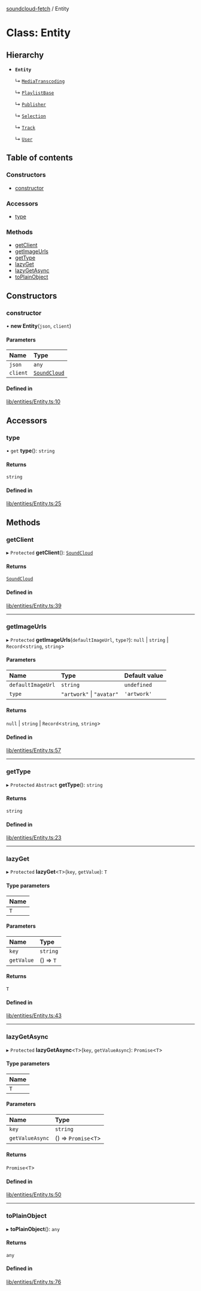 [soundcloud-fetch](../README.md) / Entity

# Class: Entity

## Hierarchy

- **`Entity`**

  ↳ [`MediaTranscoding`](MediaTranscoding.md)

  ↳ [`PlaylistBase`](PlaylistBase.md)

  ↳ [`Publisher`](Publisher.md)

  ↳ [`Selection`](Selection.md)

  ↳ [`Track`](Track.md)

  ↳ [`User`](User.md)

## Table of contents

### Constructors

- [constructor](Entity.md#constructor)

### Accessors

- [type](Entity.md#type)

### Methods

- [getClient](Entity.md#getclient)
- [getImageUrls](Entity.md#getimageurls)
- [getType](Entity.md#gettype)
- [lazyGet](Entity.md#lazyget)
- [lazyGetAsync](Entity.md#lazygetasync)
- [toPlainObject](Entity.md#toplainobject)

## Constructors

### constructor

• **new Entity**(`json`, `client`)

#### Parameters

| Name | Type |
| :------ | :------ |
| `json` | `any` |
| `client` | [`SoundCloud`](SoundCloud.md) |

#### Defined in

[lib/entities/Entity.ts:10](https://github.com/patrickkfkan/soundcloud-fetch/blob/cbc4996/src/lib/entities/Entity.ts#L10)

## Accessors

### type

• `get` **type**(): `string`

#### Returns

`string`

#### Defined in

[lib/entities/Entity.ts:25](https://github.com/patrickkfkan/soundcloud-fetch/blob/cbc4996/src/lib/entities/Entity.ts#L25)

## Methods

### getClient

▸ `Protected` **getClient**(): [`SoundCloud`](SoundCloud.md)

#### Returns

[`SoundCloud`](SoundCloud.md)

#### Defined in

[lib/entities/Entity.ts:39](https://github.com/patrickkfkan/soundcloud-fetch/blob/cbc4996/src/lib/entities/Entity.ts#L39)

___

### getImageUrls

▸ `Protected` **getImageUrls**(`defaultImageUrl`, `type?`): ``null`` \| `string` \| `Record`<`string`, `string`\>

#### Parameters

| Name | Type | Default value |
| :------ | :------ | :------ |
| `defaultImageUrl` | `string` | `undefined` |
| `type` | ``"artwork"`` \| ``"avatar"`` | `'artwork'` |

#### Returns

``null`` \| `string` \| `Record`<`string`, `string`\>

#### Defined in

[lib/entities/Entity.ts:57](https://github.com/patrickkfkan/soundcloud-fetch/blob/cbc4996/src/lib/entities/Entity.ts#L57)

___

### getType

▸ `Protected` `Abstract` **getType**(): `string`

#### Returns

`string`

#### Defined in

[lib/entities/Entity.ts:23](https://github.com/patrickkfkan/soundcloud-fetch/blob/cbc4996/src/lib/entities/Entity.ts#L23)

___

### lazyGet

▸ `Protected` **lazyGet**<`T`\>(`key`, `getValue`): `T`

#### Type parameters

| Name |
| :------ |
| `T` |

#### Parameters

| Name | Type |
| :------ | :------ |
| `key` | `string` |
| `getValue` | () => `T` |

#### Returns

`T`

#### Defined in

[lib/entities/Entity.ts:43](https://github.com/patrickkfkan/soundcloud-fetch/blob/cbc4996/src/lib/entities/Entity.ts#L43)

___

### lazyGetAsync

▸ `Protected` **lazyGetAsync**<`T`\>(`key`, `getValueAsync`): `Promise`<`T`\>

#### Type parameters

| Name |
| :------ |
| `T` |

#### Parameters

| Name | Type |
| :------ | :------ |
| `key` | `string` |
| `getValueAsync` | () => `Promise`<`T`\> |

#### Returns

`Promise`<`T`\>

#### Defined in

[lib/entities/Entity.ts:50](https://github.com/patrickkfkan/soundcloud-fetch/blob/cbc4996/src/lib/entities/Entity.ts#L50)

___

### toPlainObject

▸ **toPlainObject**(): `any`

#### Returns

`any`

#### Defined in

[lib/entities/Entity.ts:76](https://github.com/patrickkfkan/soundcloud-fetch/blob/cbc4996/src/lib/entities/Entity.ts#L76)
